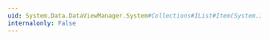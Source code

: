 ```yaml
---
uid: System.Data.DataViewManager.System#Collections#IList#Item(System.Int32)
internalonly: False
---
```

